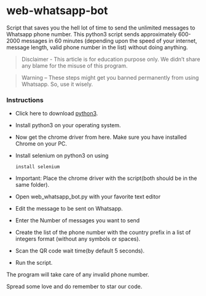 # web-whatsapp-bot
Script that saves you the hell lot of time to send the unlimited messages to Whatsapp phone number. This python3 script sends approximately 600-2000 messages in 60 minutes (depending upon the speed of your internet, message length, valid phone number in the list) without doing anything.

   >Disclaimer - This article is for education purpose only. We didn’t share any blame for the misuse of this program.

   >Warning – These steps might get you banned permanently from using Whatsapp. So, use it wisely.

### Instructions

* Click here to download [python3](https://www.python.org/downloads/).

* Install python3 on your operating system.

* Now get the chrome driver from here. Make sure you have installed Chrome on your PC.

* Install selenium on python3 on using

  `install selenium`

* Important: Place the chrome driver with the script(both should be in the same folder).

* Open web_whatsapp_bot.py with your favorite text editor

* Edit the message to be sent on Whatsapp.





* Enter the Number of messages you want to send





* Create the list of the phone number with the country prefix in a list of integers format (without any symbols or spaces).






* Scan the QR code wait time(by default 5 seconds).




* Run the script.




The program will take care of any invalid phone number.

Spread some love and do remember to star our code.


